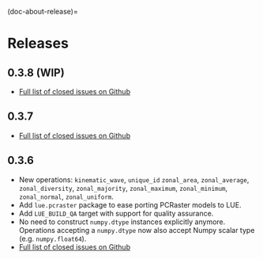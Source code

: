 (doc-about-release)=

# Releases

## 0.3.8 (WIP)

- [Full list of closed issues on Github](https://github.com/computationalgeography/lue/issues?q=is%3Aclosed+is%3Aissue+milestone%3A0.3.8+)


## 0.3.7

- [Full list of closed issues on Github](https://github.com/computationalgeography/lue/issues?q=is%3Aclosed+is%3Aissue+milestone%3A0.3.7+)


## 0.3.6

- New operations: `kinematic_wave`, `unique_id` `zonal_area`, `zonal_average`, `zonal_diversity`,
  `zonal_majority`, `zonal_maximum`, `zonal_minimum`, `zonal_normal`, `zonal_uniform`.
- Add `lue.pcraster` package to ease porting PCRaster models to LUE.
- Add `LUE_BUILD_QA` target with support for quality assurance.
- No need to construct `numpy.dtype` instances explicitly anymore. Operations accepting a `numpy.dtype` now
  also accept Numpy scalar type (e.g. `numpy.float64`).
- [Full list of closed issues on Github](https://github.com/computationalgeography/lue/issues?q=is%3Aclosed+is%3Aissue+milestone%3A0.3.6+)
